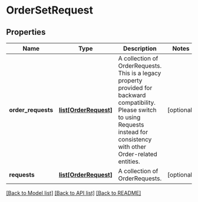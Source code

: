 # OrderSetRequest

## Properties
Name | Type | Description | Notes
------------ | ------------- | ------------- | -------------
**order_requests** | [**list[OrderRequest]**](OrderRequest.md) | A collection of OrderRequests. This is a legacy property provided for backward compatibility. Please switch to using Requests instead for consistency with other Order-related entities. | [optional] 
**requests** | [**list[OrderRequest]**](OrderRequest.md) | A collection of OrderRequests. | [optional] 

[[Back to Model list]](../README.md#documentation-for-models) [[Back to API list]](../README.md#documentation-for-api-endpoints) [[Back to README]](../README.md)


